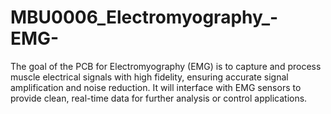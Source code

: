 # MBU0006_Electromyography_-EMG-
The goal of the PCB for Electromyography (EMG) is to capture and process muscle electrical signals with high fidelity, ensuring accurate signal amplification and noise reduction. It will interface with EMG sensors to provide clean, real-time data for further analysis or control applications.
